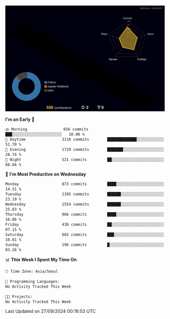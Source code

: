 <!-- ![Header](./github-header-image.png) -->

<!-- <div align="center">
  <img src="https://ziadoua.github.io/m3-Markdown-Badges/badges/FastAPI/fastapi1.svg" />&nbsp
  <img src="https://ziadoua.github.io/m3-Markdown-Badges/badges/Git/git1.svg" />&nbsp
  <img src="https://ziadoua.github.io/m3-Markdown-Badges/badges/Linux/linux2.svg" />&nbsp
  <img src="https://ziadoua.github.io/m3-Markdown-Badges/badges/PostgreSQL/postgresql3.svg" />&nbsp
  <img src="https://ziadoua.github.io/m3-Markdown-Badges/badges/Python/python3.svg" />&nbsp
</div> -->

![](./profile-3d-contrib/profile-night-rainbow.svg)

<!--START_SECTION:waka-->
**I'm an Early 🐤** 

```text
🌞 Morning                656 commits         ███░░░░░░░░░░░░░░░░░░░░░░   10.90 % 
🌆 Daytime                3110 commits        █████████████░░░░░░░░░░░░   51.70 % 
🌃 Evening                1729 commits        ███████░░░░░░░░░░░░░░░░░░   28.74 % 
🌙 Night                  521 commits         ██░░░░░░░░░░░░░░░░░░░░░░░   08.66 % 
```
📅 **I'm Most Productive on Wednesday** 

```text
Monday                   873 commits         ████░░░░░░░░░░░░░░░░░░░░░   14.51 % 
Tuesday                  1395 commits        ██████░░░░░░░░░░░░░░░░░░░   23.19 % 
Wednesday                1554 commits        ██████░░░░░░░░░░░░░░░░░░░   25.83 % 
Thursday                 966 commits         ████░░░░░░░░░░░░░░░░░░░░░   16.06 % 
Friday                   430 commits         ██░░░░░░░░░░░░░░░░░░░░░░░   07.15 % 
Saturday                 602 commits         ███░░░░░░░░░░░░░░░░░░░░░░   10.01 % 
Sunday                   196 commits         █░░░░░░░░░░░░░░░░░░░░░░░░   03.26 % 
```


📊 **This Week I Spent My Time On** 

```text
🕑︎ Time Zone: Asia/Seoul

💬 Programming Languages: 
No Activity Tracked This Week

🐱‍💻 Projects: 
No Activity Tracked This Week
```


 Last Updated on 27/09/2024 00:16:53 UTC
<!--END_SECTION:waka-->




